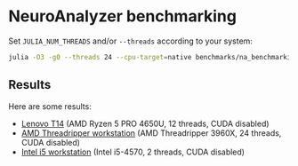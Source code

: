 # NeuroAnalyzer benchmarking

Set `JULIA_NUM_THREADS` and/or `--threads` according to your system:
```sh
julia -O3 -g0 --threads 24 --cpu-target=native benchmarks/na_benchmarking.jl > benchmarks/results.txt
```

## Results

Here are some results:

- [Lenovo T14](benchmarks/t14.txt) (AMD Ryzen 5 PRO 4650U, 12 threads, CUDA disabled)
- [AMD Threadripper workstation](benchmarks/3960x_nocuda.txt) (AMD Threadripper 3960X, 24 threads, CUDA disabled)
- [Intel i5 workstation](benchmarks/i5-4570.txt) (Intel i5-4570, 2 threads, CUDA disabled)